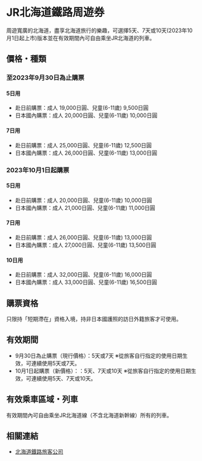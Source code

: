 # JR北海道鐵路周遊券

周遊寬廣的北海道，盡享北海道旅行的樂趣，可選擇5天、7天或10天(2023年10月1日起上市)版本並在有效期間內可自由乘坐JR北海道的列車。

## 價格・種類

### 至2023年9月30日為止購票

#### 5日用

- 赴日前購票：成人 19,000日圓、兒童(6-11歲) 9,500日圓
- 日本國內購票：成人 20,000日圓、兒童(6-11歲) 10,000日圓

#### 7日用

- 赴日前購票：成人 25,000日圓、兒童(6-11歲) 12,500日圓
- 日本國內購票：成人 26,000日圓、兒童(6-11歲) 13,000日圓

### 2023年10月1日起購票

#### 5日用

- 赴日前購票：成人 20,000日圓、兒童(6-11歲) 10,000日圓
- 日本國內購票：成人 21,000日圓、兒童(6-11歲) 11,000日圓

#### 7日用

- 赴日前購票：成人 26,000日圓、兒童(6-11歲) 13,000日圓
- 日本國內購票：成人 27,000日圓、兒童(6-11歲) 13,500日圓

#### 10日用

- 赴日前購票：成人 32,000日圓、兒童(6-11歲) 16,000日圓
- 日本國內購票：成人 33,000日圓、兒童(6-11歲) 16,500日圓

## 購票資格

只限持「短期滯在」資格入境，持非日本國護照的訪日外籍旅客才可使用。

## 有效期間

- 9月30日為止購票（現行價格）：5天或7天 ※從旅客自行指定的使用日期生效，可連續使用5天或7天。
- 10月1日起購票（新價格）：：5天、7天或10天 ※從旅客自行指定的使用日期生效，可連續使用5天、7天或10天。

## 有效乘車區域・列車

有效期間內可自由乘坐JR北海道線（不含北海道新幹線）所有的列車。

## 相關連結

- [北海道鐵路旅客公司](https://www.jrhokkaido.co.jp/global/chinese/ticket/railpass/index.html#hrp)
